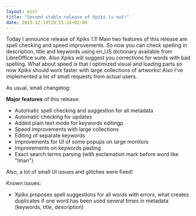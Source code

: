 ```yaml
---
layout: post
title: "Second stable release of Xpiks is out!"
date: 2015-12-19T20:55:24+02:00
---
```


Today I announce release of Xpiks 1.1! Main two features of this release are spell checking and speed improvements. So now you can check spelling in description, title and keywords using en_US dictionary available from LibreOffice suite. Also Xpiks will suggest you corrections for words with bad spelling. What about speed is that I optimized visual and loading parts so now Xpiks should work faster with large collections of artworks! Also I've implemented a lot of small requests from actual users.

As usual, small changelog:

**Major features** of this release:

- Automatic spell checking and suggestion for all metadata
- Automatic checking for updates
- Added plain text mode for keywords editingp
- Speed improvements with large collections
- Editing of separate keywords
- Improvements for UI of some popups on large monitors
- Improvements on keywords pasting
- Exact search terms parsing (with exclamation mark before word like "!man")

Also, a lot of small UI issues and glitches were fixed!

Known issues:

- Xpiks proposes spell suggestions for all words with errors, what creates duplicates if one word has been used several times in metadata (keywords, title, description)
